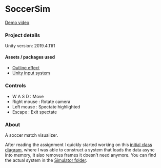 # SoccerSim

[Demo video](https://www.youtube.com/watch?v=2QYZBeQzwAQ&feature=youtu.be)

### Project details
Unity version: 2019.4.11f1

#### Assets / packages used
 - [Outline effect](https://assetstore.unity.com/packages/vfx/shaders/fullscreen-camera-effects/outline-effect-78608?_ga=2.164527103.1536626143.1612443274-1724292300.1577381227)
 - [Unity input system](https://docs.unity3d.com/Packages/com.unity.inputsystem@1.0/manual/QuickStartGuide.html)
 
### Controls
- W A S D : Move
- Right mouse : Rotate camera
- Left mouse : Spectate highlighted
- Escape : Exit spectate

### About
A soccer match visualizer.

After reading the assignment I quickly started working on this [initial class diagram](https://drive.google.com/file/d/1__MOcfRyjXJjwldVApxFsPZ1-wdfPiGW/view?usp=sharing), where I was able to construct a system that loads the data async into memory, it also removes frames it doesn't need anymore.
You can find the actual system in the [Simulator folder](https://github.com/Stanley-Dam/SoccerSim/tree/main/Assets/Simulator).
